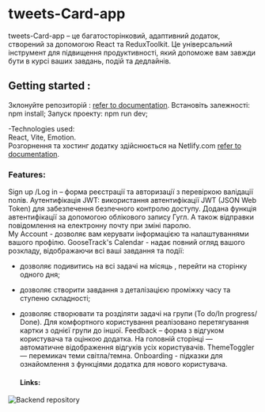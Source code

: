 # tweets-Card-app

tweets-Card-app – це багатосторінковий, адаптивний додаток, створений за
допомогою React та ReduxToolkit. Це універсальний інструмент для підвищення
продуктивності, який допоможе вам завжди бути в курсі ваших завдань, подій та
дедлайнів.

## Getting started :

Зклонуйте репозиторій :
[refer to documentation](https://github.com/Katya-Semeniuk/tweets-Card-app).
Встановіть залежності: npm install; Запуск проекту: npm run dev;

-Technologies used:  
React, Vite, Emotion.  
Розгорнення та хостинг додатку здійснюється на Netlify.com
[refer to documentation](https://).

### Features:

Sign up /Log in – форма реєстрації та авторизації з перевіркою валідації полів.
Аутентифікація JWT: використання автентифікації JWT (JSON Web Token) для
забезпечення безпечного контролю доступу. Додана функція автентифікації за
допомогою облікового запису Гугл. А також відправки повідомлення на електронну
почту при зміні паролю.  
My Account - дозволяє вам керувати інформацією та налаштуваннями вашого профілю.
GooseTrack's Calendar - надає повний огляд вашого розкладу, відображаючи всі
ваші завдання та події:

- дозволяє подивитись на всі задачі на місяць , перейти на сторінку одного дня;
- дозволяє створити завдання з деталізацією проміжку часу та ступеню складності;
- дозволяє створювати та розділяти задачі на групи (To do/In progress/ Done).
  Для комфортного користування реалізовано перетягування картки з однієї групи
  до іншої. Feedback – форма з відгуком користувача та оцінкою додатка. На
  головній сторінці — автоматичне відображення відгуків усіх користувачів.
  ThemeToggler — перемикач теми світла/темна. Onboarding - підказки для
  ознайомлення з функціями додатка для нового користувача.

  #### Links:

![Backend repository](https://)
